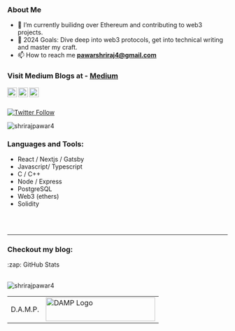 ### About Me

- 👯 I’m currently builidng over Ethereum and contributing to web3 projects.
- 🥅 2024 Goals: Dive deep into web3 protocols, get into technical writing and master my craft.
- 📫 How to reach me **pawarshriraj4@gmail.com** 


### Visit Medium Blogs at - [Medium](https://medium.com/@shriiii) <br>

[<img align="left" alt="codeSTACKr | Twitter" width="22px" src="https://cdn.jsdelivr.net/npm/simple-icons@v3/icons/twitter.svg" />][twitter]
[<img align="left" alt="codeSTACKr | LinkedIn" width="22px" src="https://cdn.jsdelivr.net/npm/simple-icons@v3/icons/linkedin.svg" />][linkedin]
[<img align="left" alt="codeSTACKr | Instagram" width="22px" src="https://cdn.jsdelivr.net/npm/simple-icons@v3/icons/instagram.svg" />][instagram]

<br />
<br />

[![Twitter Follow](https://img.shields.io/twitter/follow/shrirajpawar04?color=1DA1F2&logo=twitter&style=for-the-badge)](https://twitter.com/intent/follow?original_referer=https://github.com/codeSTACKr&screen_name=shrirajpawar04)
<p> <img src="https://komarev.com/ghpvc/?username=shrirajpawar4&label=Profile%20views&color=0e75b6&style=flat" alt="shrirajpawar4" /> </p>

<h3 align="left">Languages and Tools:</h3>

- React / Nextjs / Gatsby
- Javascript/ Typescript
- C / C++
- Node / Express
- PostgreSQL
- Web3 (ethers)
- Solidity
<br />
<br />

---
### Checkout my blog:
[medium]: https://medium.com/@shriiii

  <summary>:zap: GitHub Stats</summary>
<br />
  <p><img align="center" src="https://github-readme-stats.vercel.app/api?username=shrirajpawar4&show_icons=true" alt="shrirajpawar4" /></p>

<table>
    <tr>
        <td>D.A.M.P.</td>
        <td><a href="https://devfolio.co/submissions/damp-dd4c" target="_blank"><img alt="DAMP Logo" src="https://devfolio-prod.s3.ap-south-1.amazonaws.com/hackathons/c9ec4910652e474b87915718343b68e6/projects/c4fbcbd6c9844a19b55f5956b0719df4/3d4e29e2-1841-4636-bade-07058bf1fdc9.png"  style="width: 250px; height: 54px;" width="160" height="60" /></a></td>
</table>


[twitter]: https://twitter.com/shrirajpawar04
[instagram]: https://instagram.com/shrirajpawar04
[linkedin]: https://www.linkedin.com/in/shriraj-pawar-8ab66a1b0
